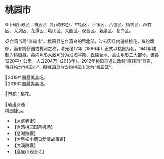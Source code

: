 # 桃园市  
🌐下辖行政区：桃园区（行政驻地）、中坜区、平镇区、八德区、杨梅区、芦竹区、大溪区、龙潭区、龟山区、大园区、观音区、新屋区、复兴区。  

📋台湾当局“直辖市”。桃园县在台湾岛的西北部，过去因县内遍植桃花，缤纷馥郁，而有桃仔园或桃涧之称，清光绪12年（1886年）正式以桃园为名，1941年建制为桃园县。县内地形大致可分为沿海平原、丘陵台地、高山地形三大部分。该县1220平方公里，人口204万（2013年）。2012年桃园县通过改制“直辖市”审查，将升格为“桃园市”，原桃园县包含的桃园市改为“桃园区”。  

🏅2018中国最美县域。  
🏅2019中国最美县域。  

🌸市花：桃花。  
  
🚆轨道交通：  
桃园捷运。

* 【大溪老街】  
* 【台湾桃园国际机场】  
* 【慈湖陵寝】  
* 【大黑松小俩口爱情故事馆】  
* 【大溪陵寝】  
* 【莲座山观音寺】  